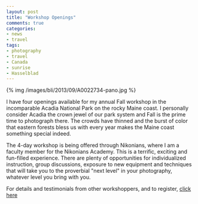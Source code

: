 ```yaml
---
layout: post
title: "Workshop Openings"
comments: true
categories:
- news
- travel
tags:
- photography
- travel
- Canada
- sunrise
- Hasselblad
---
```


{% img /images/bli/2013/09/A0022734-pano.jpg %}

I have four openings available for my annual Fall workshop in the incomparable Acadia National Park on the rocky Maine coast. I personally consider Acadia the crown jewel of our park system and Fall is the prime time to photograph there. The crowds have thinned and the burst of color that eastern forests bless us with every year makes the Maine coast something special indeed.

<!-- more -->

The 4-day workshop is being offered through Nikonians, where I am a faculty member for the Nikonians Academy. This is a terrific, exciting and fun-filled experience. There are plenty of opportunities for individualized instruction, group discussions, exposure to new equipment and techniques that will take you to the proverbial "next level" in your photography, whatever level you bring with you. 

For details and testimonials from other workshoppers, and to register, [click here](http://www.lesterpickerphoto.com/workshops/upcoming-workshops.html) 

